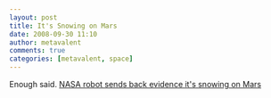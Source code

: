 ```yaml
---
layout: post
title: It's Snowing on Mars
date: 2008-09-30 11:10
author: metavalent
comments: true
categories: [metavalent, space]
---
```

Enough said. <a href="http://computerworld.com/action/article.do?command=viewArticleBasic&amp;articleId=9115839">NASA robot sends back evidence it's snowing on Mars</a>

